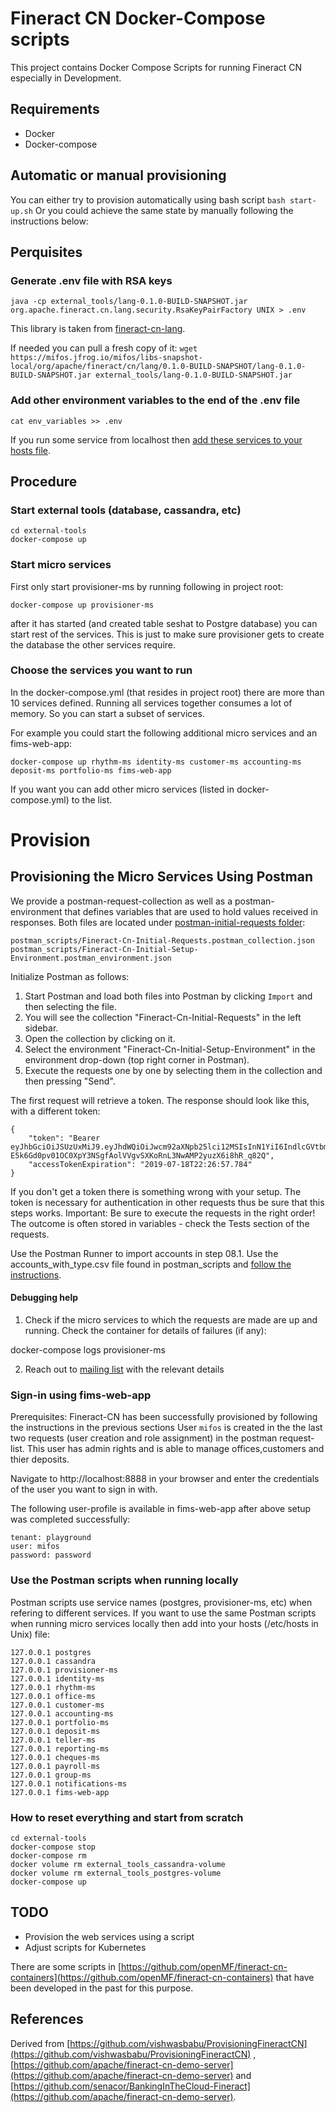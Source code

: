 # Fineract CN Docker-Compose scripts
This project contains Docker Compose Scripts for running Fineract CN especially in Development.

## Requirements
- Docker
- Docker-compose

## Automatic or manual provisioning

You can either try to provision automatically using bash script `bash start-up.sh`
Or you could achieve the same state by manually following the instructions below:

## Perquisites

### Generate .env file with RSA keys
`java -cp external_tools/lang-0.1.0-BUILD-SNAPSHOT.jar  org.apache.fineract.cn.lang.security.RsaKeyPairFactory UNIX > .env`

This library is taken from [fineract-cn-lang](https://github.com/apache/fineract-cn-lang#generate-and-print-rsa-keys).

If needed you can pull a fresh copy of it:
`wget https://mifos.jfrog.io/mifos/libs-snapshot-local/org/apache/fineract/cn/lang/0.1.0-BUILD-SNAPSHOT/lang-0.1.0-BUILD-SNAPSHOT.jar external_tools/lang-0.1.0-BUILD-SNAPSHOT.jar`

### Add other environment variables to the end of the .env file
`cat env_variables >> .env`

If you run some service from localhost then [add these services to your hosts file](#use-the-postman-scripts-when-running-locally).

## Procedure

### Start external tools (database, cassandra, etc)
```
cd external-tools
docker-compose up
```

### Start micro services
First only start provisioner-ms by running following in project root:

```
docker-compose up provisioner-ms 
```
after it has started (and created table seshat to Postgre database) you can start rest of the services.
This is just to make sure provisioner gets to create the database the other services require.

### Choose the services you want to run
In the docker-compose.yml (that resides in project root) there are more than 10 services defined.
Running all services together consumes a lot of memory. So you can start a subset of services.

For example you could start the following additional micro services and an fims-web-app:
```
docker-compose up rhythm-ms identity-ms customer-ms accounting-ms deposit-ms portfolio-ms fims-web-app
```

If you want you can add other micro services (listed in docker-compose.yml) to the list.


# Provision

## Provisioning the Micro Services Using Postman

We provide a postman-request-collection as well as a postman-environment that defines variables that are used to hold values received in responses.
Both files are located under [postman-initial-requests folder](postman_scripts):
```
postman_scripts/Fineract-Cn-Initial-Requests.postman_collection.json
postman_scripts/Fineract-Cn-Initial-Setup-Environment.postman_environment.json
```

Initialize Postman as follows:

1. Start Postman and load both files into Postman by clicking ```Import``` and then selecting the file.
2. You will see the collection "Fineract-Cn-Initial-Requests" in the left sidebar.
3. Open the collection by clicking on it.
4. Select the environment "Fineract-Cn-Initial-Setup-Environment" in the environment drop-down (top right corner in Postman).
5. Execute the requests one by one by selecting them in the collection and then pressing "Send".

The first request will retrieve a token. The response should look like this, with a different token:

```
{
    "token": "Bearer eyJhbGciOiJSUzUxMiJ9.eyJhdWQiOiJwcm92aXNpb25lci12MSIsInN1YiI6IndlcGVtbmVmcmV0IiwiL21pZm9zLmlvL3NpZ25hdHVyZVRpbWVzdGFtcCI6IjIwMTctMDQtMThUMDlfNDRfMjIiLCIvbWlmb3MuaW8vdG9rZW5Db250ZW50IjoiUk9MRV9BRE1JTiIsImlzcyI6InN5c3RlbSIsImlhdCI6MTUwMDA1NjgxNywiZXhwIjoxNTAwNDE2ODE3fQ.OfxTUTStJbKQc4rAPW5PLIQYNjCG_uqcNPR4up6pIQBWLDxkgEiU9EF1WrB5NQdzXBJIHqjDFQpaVywm5DersIh4LxPGD3MZj3TqZK5_LUcZvBDTa4Xgb41e3xXkWB4TkN6KqfmiK12Ngjrrj7qZGBdtypDmFmZwKQRZIOL6T3QbI7LpbPGpeWjpWZirFgtcn5B1Z_h3r9rirCzecUdVjlaplQufxDuVFJS0R3N67pyuGQENvCAC716ID5KbokTQtITXfjnCztFuQBbtCPcYLIzxsKv_-E5k6Gd0pv01OC0XpY3NSgfAolVVgvSXKoRnL3NwAMP2yuzX6i8hR_q82Q",
    "accessTokenExpiration": "2019-07-18T22:26:57.784"
}
```

If you don't get a token there is something wrong with your setup. The token is necessary for authentication in other requests thus be sure that this steps works.
Important: Be sure to execute the requests in the right order! 
The outcome is often stored in variables - check the Tests section of the requests.

Use the Postman Runner to import accounts in step 08.1.
Use the accounts_with_type.csv file found in postman_scripts and [follow the instructions](https://learning.getpostman.com/docs/postman/collection_runs/working_with_data_files/).


#### Debugging help

1. Check if the micro services to which the requests are made are up and running.
Check the container for details of failures (if any):

docker-compose logs provisioner-ms


2. Reach out to [mailing list](https://lists.apache.org/list.html?dev@fineract.apache.org) with the relevant details


### Sign-in using fims-web-app

Prerequisites: Fineract-CN has been successfully provisioned by following the instructions in the previous sections
User ```mifos``` is created in the the last two requests (user creation and role assignment) in the postman request-list.
This user has admin rights and is able to manage offices,customers and thier deposits.

Navigate to http://localhost:8888 in your browser and enter the credentials of the user you want to sign in with.

The following user-profile is available in fims-web-app after above setup was completed successfully:

```
tenant: playground
user: mifos
password: password
```

### Use the Postman scripts when running locally
Postman scripts use service names (postgres, provisioner-ms, etc) when refering to different services.
If you want to use the same Postman scripts when running micro services locally then add into your hosts (/etc/hosts in Unix) file:

```
127.0.0.1 postgres
127.0.0.1 cassandra
127.0.0.1 provisioner-ms
127.0.0.1 identity-ms
127.0.0.1 rhythm-ms
127.0.0.1 office-ms
127.0.0.1 customer-ms
127.0.0.1 accounting-ms
127.0.0.1 portfolio-ms
127.0.0.1 deposit-ms
127.0.0.1 teller-ms
127.0.0.1 reporting-ms
127.0.0.1 cheques-ms
127.0.0.1 payroll-ms
127.0.0.1 group-ms
127.0.0.1 notifications-ms
127.0.0.1 fims-web-app

```

### How to reset everything and start from scratch

```
cd external-tools
docker-compose stop
docker-compose rm
docker volume rm external_tools_cassandra-volume
docker volume rm external_tools_postgres-volume
docker-compose up
```


## TODO

- Provision the web services using a script
- Adjust scripts for Kubernetes

There are some scripts in [https://github.com/openMF/fineract-cn-containers](https://github.com/openMF/fineract-cn-containers)
that have been developed in the past for this purpose.

## References

Derived from [https://github.com/vishwasbabu/ProvisioningFineractCN](https://github.com/vishwasbabu/ProvisioningFineractCN) ,
[https://github.com/apache/fineract-cn-demo-server](https://github.com/apache/fineract-cn-demo-server)
and [https://github.com/senacor/BankingInTheCloud-Fineract](https://github.com/apache/fineract-cn-demo-server).

